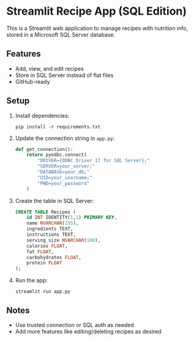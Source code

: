 
# Streamlit Recipe App (SQL Edition)

This is a Streamlit web application to manage recipes with nutrition info, stored in a Microsoft SQL Server database.

## Features

- Add, view, and edit recipes
- Store in SQL Server instead of flat files
- GitHub-ready

## Setup

1. Install dependencies:
    ```
    pip install -r requirements.txt
    ```

2. Update the connection string in `app.py`:
    ```python
    def get_connection():
        return pyodbc.connect(
            "DRIVER={ODBC Driver 17 for SQL Server};"
            "SERVER=your_server;"
            "DATABASE=your_db;"
            "UID=your_username;"
            "PWD=your_password"
        )
    ```

3. Create the table in SQL Server:
    ```sql
    CREATE TABLE Recipes (
        id INT IDENTITY(1,1) PRIMARY KEY,
        name NVARCHAR(255),
        ingredients TEXT,
        instructions TEXT,
        serving_size NVARCHAR(100),
        calories FLOAT,
        fat FLOAT,
        carbohydrates FLOAT,
        protein FLOAT
    );
    ```

4. Run the app:
    ```
    streamlit run app.py
    ```

## Notes

- Use trusted connection or SQL auth as needed
- Add more features like editing/deleting recipes as desired
